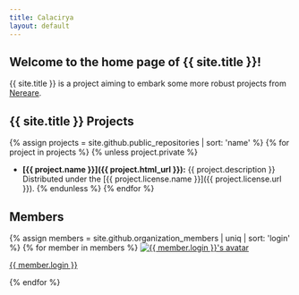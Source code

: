 ```yaml
---
title: Calacirya
layout: default
---
```


## Welcome to the home page of {{ site.title }}!

{{ site.title }} is a project aiming to embark some more robust projects from [Nereare](https://github.com/Nereare).

## {{ site.title }} Projects
{% assign projects = site.github.public_repositories | sort: 'name' %}
{% for project in projects %}
{% unless project.private %}
 * **[{{ project.name }}]({{ project.html_url }}):** {{ project.description }} Distributed under the [{{ project.license.name }}]({{ project.license.url }}).
{% endunless %}
{% endfor %}

## Members
<div class="member">
{% assign members = site.github.organization_members | uniq | sort: 'login' %}
{% for member in members %}
<a href="{{ member.html_url }}">
  <img alt="{{ member.login }}'s avatar" src="{{ member.avatar_url }}" />
  <p>{{ member.login }}</p>
</a>
{% endfor %}
</div>
